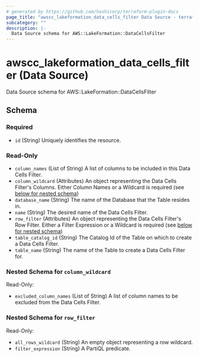 ```yaml
---
# generated by https://github.com/hashicorp/terraform-plugin-docs
page_title: "awscc_lakeformation_data_cells_filter Data Source - terraform-provider-awscc"
subcategory: ""
description: |-
  Data Source schema for AWS::LakeFormation::DataCellsFilter
---
```


# awscc_lakeformation_data_cells_filter (Data Source)

Data Source schema for AWS::LakeFormation::DataCellsFilter



<!-- schema generated by tfplugindocs -->
## Schema

### Required

- `id` (String) Uniquely identifies the resource.

### Read-Only

- `column_names` (List of String) A list of columns to be included in this Data Cells Filter.
- `column_wildcard` (Attributes) An object representing the Data Cells Filter's Columns. Either Column Names or a Wildcard is required (see [below for nested schema](#nestedatt--column_wildcard))
- `database_name` (String) The name of the Database that the Table resides in.
- `name` (String) The desired name of the Data Cells Filter.
- `row_filter` (Attributes) An object representing the Data Cells Filter's Row Filter. Either a Filter Expression or a Wildcard is required (see [below for nested schema](#nestedatt--row_filter))
- `table_catalog_id` (String) The Catalog Id of the Table on which to create a Data Cells Filter.
- `table_name` (String) The name of the Table to create a Data Cells Filter for.

<a id="nestedatt--column_wildcard"></a>
### Nested Schema for `column_wildcard`

Read-Only:

- `excluded_column_names` (List of String) A list of column names to be excluded from the Data Cells Filter.


<a id="nestedatt--row_filter"></a>
### Nested Schema for `row_filter`

Read-Only:

- `all_rows_wildcard` (String) An empty object representing a row wildcard.
- `filter_expression` (String) A PartiQL predicate.

